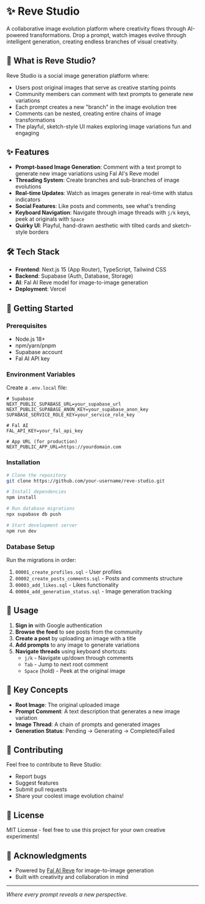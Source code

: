 # ✨ Reve Studio

A collaborative image evolution platform where creativity flows through AI-powered transformations. Drop a prompt, watch images evolve through intelligent generation, creating endless branches of visual creativity.

## 🎨 What is Reve Studio?

Reve Studio is a social image generation platform where:
- Users post original images that serve as creative starting points
- Community members can comment with text prompts to generate new variations
- Each prompt creates a new "branch" in the image evolution tree
- Comments can be nested, creating entire chains of image transformations
- The playful, sketch-style UI makes exploring image variations fun and engaging

## ✨ Features

- **Prompt-based Image Generation**: Comment with a text prompt to generate new image variations using Fal AI's Reve model
- **Threading System**: Create branches and sub-branches of image evolutions
- **Real-time Updates**: Watch as images generate in real-time with status indicators
- **Social Features**: Like posts and comments, see what's trending
- **Keyboard Navigation**: Navigate through image threads with `j/k` keys, peek at originals with `Space`
- **Quirky UI**: Playful, hand-drawn aesthetic with tilted cards and sketch-style borders

## 🛠️ Tech Stack

- **Frontend**: Next.js 15 (App Router), TypeScript, Tailwind CSS
- **Backend**: Supabase (Auth, Database, Storage)
- **AI**: Fal AI Reve model for image-to-image generation
- **Deployment**: Vercel

## 🚀 Getting Started

### Prerequisites

- Node.js 18+
- npm/yarn/pnpm
- Supabase account
- Fal AI API key

### Environment Variables

Create a `.env.local` file:

```env
# Supabase
NEXT_PUBLIC_SUPABASE_URL=your_supabase_url
NEXT_PUBLIC_SUPABASE_ANON_KEY=your_supabase_anon_key
SUPABASE_SERVICE_ROLE_KEY=your_service_role_key

# Fal AI
FAL_API_KEY=your_fal_api_key

# App URL (for production)
NEXT_PUBLIC_APP_URL=https://yourdomain.com
```

### Installation

```bash
# Clone the repository
git clone https://github.com/your-username/reve-studio.git

# Install dependencies
npm install

# Run database migrations
npx supabase db push

# Start development server
npm run dev
```

### Database Setup

Run the migrations in order:
1. `00001_create_profiles.sql` - User profiles
2. `00002_create_posts_comments.sql` - Posts and comments structure
3. `00003_add_likes.sql` - Likes functionality
4. `00004_add_generation_status.sql` - Image generation tracking

## 📖 Usage

1. **Sign in** with Google authentication
2. **Browse the feed** to see posts from the community
3. **Create a post** by uploading an image with a title
4. **Add prompts** to any image to generate variations
5. **Navigate threads** using keyboard shortcuts:
   - `j/k` - Navigate up/down through comments
   - `Tab` - Jump to next root comment
   - `Space` (hold) - Peek at the original image

## 🎯 Key Concepts

- **Root Image**: The original uploaded image
- **Prompt Comment**: A text description that generates a new image variation
- **Image Thread**: A chain of prompts and generated images
- **Generation Status**: Pending → Generating → Completed/Failed

## 🤝 Contributing

Feel free to contribute to Reve Studio:
- Report bugs
- Suggest features
- Submit pull requests
- Share your coolest image evolution chains!

## 📝 License

MIT License - feel free to use this project for your own creative experiments!

## 🙏 Acknowledgments

- Powered by [Fal AI Reve](https://fal.ai/models/fal-ai/reve/edit) for image-to-image generation
- Built with creativity and collaboration in mind

---

*Where every prompt reveals a new perspective.*